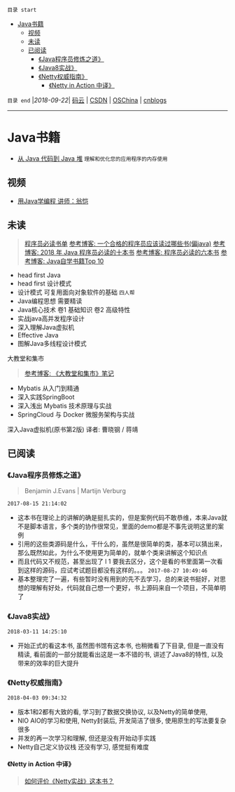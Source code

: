 `目录 start`
 
- [Java书籍](#java书籍)
    - [视频](#视频)
    - [未读](#未读)
    - [已阅读](#已阅读)
        - [《Java程序员修炼之道》](#《java程序员修炼之道》)
        - [《Java8实战》](#《java8实战》)
        - [《Netty权威指南》](#《netty权威指南》)
            - [《Netty in Action 中译》](#《netty-in-action-中译》)

`目录 end` |_2018-09-22_| [码云](https://gitee.com/gin9) | [CSDN](http://blog.csdn.net/kcp606) | [OSChina](https://my.oschina.net/kcp1104) | [cnblogs](http://www.cnblogs.com/kuangcp)
****************************************

# Java书籍
- [从 Java 代码到 Java 堆](https://www.ibm.com/developerworks/cn/java/j-codetoheap/) `理解和优化您的应用程序的内存使用`

## 视频
- [用Java学编程  讲师：翁恺](http://study.163.com/course/introduction.htm?courseId=533006#/courseDetail?tab=1)

## 未读 

> [程序员必读书单](http://www.cnblogs.com/figure9/p/developer-reading-list.html)
> [参考博客: 一个合格的程序员应该读过哪些书(偏java)](https://www.jb51.net/article/35440.htm)
> [参考博客: 2018 年 Java 程序员必读的十本书](http://blog.jobbole.com/113955/)
> [参考博客: 程序员必读的六本书](https://droidyue.com/blog/2015/07/04/six-books-every-programer-must-read/)
> [参考博客: Java自学书籍Top 10](https://www.jb51.net/article/93337.htm)


- head first Java
- head first 设计模式
- 设计模式 可复用面向对象软件的基础 `四人帮`
- Java编程思想 需要精读
- Java核心技术 卷1 基础知识 卷2 高级特性
- 实战java高并发程序设计
- 深入理解Java虚拟机
- Effective Java 
- 图解Java多线程设计模式

大教堂和集市
> [参考博客: 《大教堂和集市》笔记](http://www.ruanyifeng.com/blog/2008/02/notes_on_the_cathedral_and_the_bazaar.html)

- Mybatis 从入门到精通
- 深入实践SpringBoot
- 深入浅出 Mybatis 技术原理与实战
- SpringCloud 与 Docker 微服务架构与实战

深入Java虚拟机(原书第2版) 译者: 曹晓钢 / 蒋靖

## 已阅读
### 《Java程序员修炼之道》
> Benjamin J.Evans | Martijn Verburg

`2017-08-15 21:14:02`
- 这本书在理论上的讲解的确是挺扎实的，但是案例代码不敢恭维，本来Java就不是脚本语言，多个类的协作很常见，里面的demo都是不事先说明这里的案例
- 引用的这些类源码是什么，干什么的，虽然是很简单的类，基本可以猜出来，那么既然如此，为什么不使用更为简单的，就单个类来讲解这个知识点
- 而且代码又不规范，甚至出现了 l 1 要我去区分，这个是看的书里面第一次看到这样的源码，应试考试题目都没有这样的。。。
`2017-08-27 10:49:46`
- 基本整理完了一遍，有些暂时没有用到的先不去学习，总的来说书挺好，对思想的理解有好处，代码就自己想一个更好，书上源码来自一个项目，不简单明了

### 《Java8实战》
`2018-03-11 14:25:10`
- 开始正式的看这本书, 虽然图书馆有这本书, 也稍微看了下目录, 但是一直没有精读, 看前面的一部分就能看出这是一本不错的书, 讲述了Java8的特性, 以及带来的效率的巨大提升

### 《Netty权威指南》
`2018-04-03 09:34:32`
- 版本1和2都有大致的看, 学习到了数据交换协议, 以及Netty的简单使用,
- NIO AIO的学习和使用, Netty封装后, 开发简洁了很多, 使用原生的写法要复杂很多
- 并发的再一次学习和理解, 但还是没有开始动手实践
- Netty自己定义协议栈 还没有学习, 感觉挺有难度

#### 《Netty in Action 中译》
> [如何评价《Netty实战》这本书？](https://www.zhihu.com/question/58838575)
